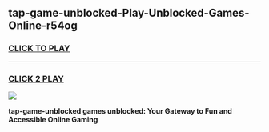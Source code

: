 
## tap-game-unblocked-Play-Unblocked-Games-Online-r54og
<h3>
<a href="https://premium76.site?title=tap-game-unblocked&ref=25A">CLICK TO PLAY</a></h3>
<hr>

<h3>
<a href="https://premium76.site?title=tap-game-unblocked&ref=25A">CLICK 2 PLAY</a>
  
</h3>

<a href="https://premium76.site?title=tap-game-unblocked&ref=25A"><img src="https://clearcache.store/games.png"></a>


**tap-game-unblocked games unblocked: Your Gateway to Fun and Accessible Online Gaming**
